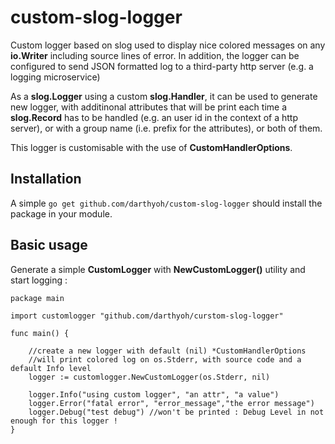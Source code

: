 # custom-slog-logger
Custom logger based on slog used to display nice colored messages on any **io.Writer** including source lines of error. In addition, the logger can be configured to send JSON formatted log to a third-party http server (e.g. a logging microservice)

As a **slog.Logger** using a custom **slog.Handler**, it can be used to generate new logger, with additinonal attributes that will be print each time a **slog.Record** has to be handled (e.g. an user id in the context of a http server), or with a group name (i.e. prefix for the attributes), or both of them.

This logger is customisable with the use of **CustomHandlerOptions**.

## Installation

A simple `go get github.com/darthyoh/custom-slog-logger` should install the package in your module.

## Basic usage

Generate a simple **CustomLogger** with **NewCustomLogger()** utility and start logging :

```
package main

import customlogger "github.com/darthyoh/curstom-slog-logger"

func main() {

	//create a new logger with default (nil) *CustomHandlerOptions
	//will print colored log on os.Stderr, with source code and a default Info level
	logger := customlogger.NewCustomLogger(os.Stderr, nil)

	logger.Info("using custom logger", "an attr", "a value")
	logger.Error("fatal error", "error_message","the error message")
	logger.Debug("test debug") //won't be printed : Debug Level in not enough for this logger !
}
```

